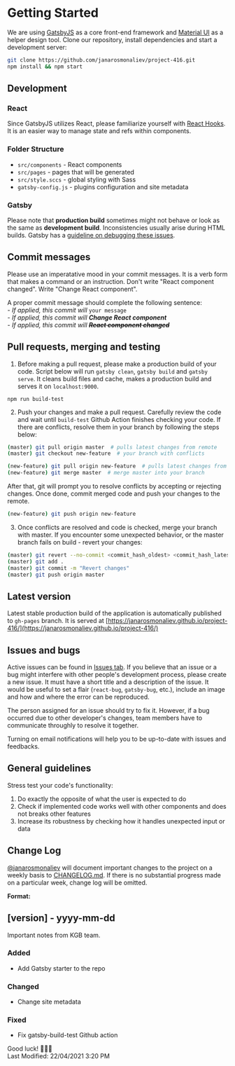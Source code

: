 # Getting Started

We are using [GatsbyJS](https://www.gatsbyjs.com/docs/how-to/) as a core front-end framework and [Material UI](https://material-ui.com/getting-started/installation/) as a helper design tool. Clone our repository, install dependencies and start a development server:

```bash
git clone https://github.com/janarosmonaliev/project-416.git
npm install && npm start
```

## Development

### React

Since GatsbyJS utilizes React, please familiarize yourself with [React Hooks](https://reactjs.org/docs/hooks-reference.html). It is an easier way to manage state and refs within components.

### Folder Structure

- `src/components` - React components
- `src/pages` - pages that will be generated
- `src/style.sccs` - global styling with Sass
- `gatsby-config.js` - plugins configuration and site metadata

### Gatsby

Please note that **production build** sometimes might not behave or look as the same as **development build**. Inconsistencies usually arise during HTML builds. Gatsby has a [guideline on debugging these issues](https://www.gatsbyjs.com/docs/debugging-html-builds/).

## Commit messages

Please use an imperatative mood in your commit messages. It is a verb form that makes a command or an instruction. Don't write "React component changed". Write "Change React component".

A proper commit message should complete the following sentence:  
_- If applied, this commit will_ `your message`  
_- If applied, this commit will **Change React component**_  
_- If applied, this commit will **~~React component changed~~**_

## Pull requests, merging and testing

1. Before making a pull request, please make a production build of your code. Script below will run `gatsby clean`, `gatsby build` and `gatsby serve`. It cleans build files and cache, makes a production build and serves it on `localhost:9000`.

```
npm run build-test
```

2. Push your changes and make a pull request. Carefully review the code and wait until `build-test` Github Action finishes checking your code. If there are conflicts, resolve them in your branch by following the steps below:

```bash
(master) git pull origin master  # pulls latest changes from remote
(master) git checkout new-feature  # your branch with conflicts

(new-feature) git pull origin new-feature  # pulls latest changes from remote
(new-feature) git merge master  # merge master into your branch
```

After that, git will prompt you to resolve conflicts by accepting or rejecting changes. Once done, commit merged code and push your changes to the remote.

```bash
(new-feature) git push origin new-feature
```

3. Once conflicts are resolved and code is checked, merge your branch with master. If you encounter some unexpected behavior, or the master branch fails on build - revert your changes:

```bash
(master) git revert --no-commit <commit_hash_oldest> <commit_hash_latest>
(master) git add .
(master) git commit -m "Revert changes"
(master) git push origin master
```

## Latest version

Latest stable production build of the application is automatically published to `gh-pages` branch. It is served at [https://janarosmonaliev.github.io/project-416/](https://janarosmonaliev.github.io/project-416/)

## Issues and bugs

Active issues can be found in [Issues tab](https://github.com/janarosmonaliev/project-416/issues). If you believe that an issue or a bug might interfere with other people's development process, please create a new issue. It must have a short title and a description of the issue. It would be useful to set a flair (`react-bug`, `gatsby-bug`, etc.), include an image and how and where the error can be reproduced.

The person assigned for an issue should try to fix it. However, if a bug occurred due to other developer's changes, team members have to communicate throughly to resolve it together.

Turning on email notifications will help you to be up-to-date with issues and feedbacks.

## General guidelines

Stress test your code's functionality:

1. Do exactly the opposite of what the user is expected to do
2. Check if implemented code works well with other components and does not breaks other features
3. Increase its robustness by checking how it handles unexpected input or data

## Change Log

[@janarosmonaliev](https://github.com/janarosmonaliev) will document important changes to the project on a weekly basis to [CHANGELOG.md](CHANGELOG.md). If there is no substantial progress made on a particular week, change log will be omitted.

**Format:**

## [version] - yyyy-mm-dd

Important notes from KGB team.

### Added

- Add Gatsby starter to the repo

### Changed

- Change site metadata

### Fixed

- Fix gatsby-build-test Github action

Good luck! 🚀🚀🚀  
Last Modified: 22/04/2021 3:20 PM
